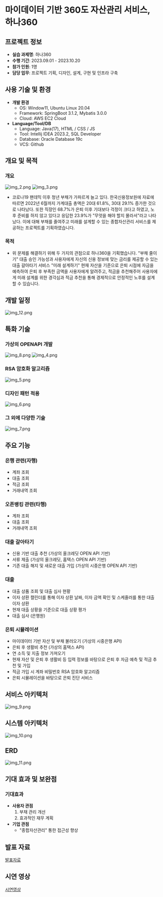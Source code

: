 # 마이데이터 기반 360도 자산관리 서비스, 하나360

## 프로젝트 정보
- **실습 과제명**: 하나360
- **수행 기간**: 2023.09.01 - 2023.10.20
- **참가 인원**: 1명
- **담당 업무**: 프로젝트 기획, 디자인, 설계, 구현 및 인프라 구축

## 사용 기술 및 환경
- **개발 환경**
    - OS: Window11, Ubuntu Linux 20.04
    - Framework: SpringBoot 3.1.2, Mybatis 3.0.0
    - Cloud: AWS EC2 Cloud
- **Language/Tool/DB**
    - Language: Java(17), HTML / CSS / JS
    - Tool: Intellij IDEA 2023.2, SQL Developer
    - Database: Oracle Database 19c
    - VCS: Github

## 개요 및 목적
### 개요
![img_2.png](/img/img_2.png)
![img_3.png](/img/img_3.png)
- 코로나19 팬데믹 이후 청년 부채가 가파르게 늘고 있다. 한국신용정보원에 자료에 따르면 2022년 6월까지 가계대출 총액은 20대 61.8%, 30대 29.1% 증가한 것으로 나타났다.
또한 직장인 68.7%가 은퇴 이후 기대보다 걱정이 크다고 하였고, 노후 준비를 하지 않고 있다고 응답한 23.9%가 "무엇을 해야 할지 몰라서"라고 나타났다. 이에 대해 부채를 줄여주고 미래를 설계할 수 있는 종합자산관리 서비스를 제공하는 프로젝트를 기획하였습니다.
### 목적
- 위 문제를 해결하기 위해 두 가지의 관점으로 하나360을 기획했습니다.
"부채 줄이기"
대출 승인 가능성과 사용자에게 자신의 신용 정보에 맞는 금리를 제공할 수 있는 대출 갈아타기 서비스
"미래 설계하기"
현재 자산을 기준으로 은퇴 시점에 자금을 예측하여 은퇴 후 부족한 금액을 사용자에게 알려주고, 적금을 추천해주어 사용자에게 미래 설계를 위한 경각심과 적금 추천을 통해 경제적으로 안정적인 노후를 설계할 수 있습니다.
## 개발 일정
![img_12.png](/img/img_12.png)
## 특화 기술
### 가상의 OPENAPI 개발
![img_8.png](/img/img_8.png)
![img_4.png](/img/img_4.png)
### RSA 암호화 알고리즘
![img_5.png](/img/img_5.png)
### 디자인 패턴 적용
![img_6.png](/img/img_6.png)
### 그 외에 다양한 기술
![img_7.png](/img/img_7.png)
## 주요 기능

### 은행 관련(자행)
- 계좌 조회
- 대출 조회
- 적금 조회
- 거래내역 조회

### 오픈뱅킹 관련(타행)
- 계좌 조회
- 대출 조회
- 거래내역 조회

### 대출 갈아타기
- 신용 기반 대출 추천 (가상의 올크레딧 OPEN API 기반)
- 서류 제출 (가상의 올크레딧, 홈택스 OPEN API 기반)
- 기존 대출 해지 및 새로운 대출 가입 (가상의 시중은행 OPEN API 기반)

### 대출
- 대출 상품 조회 및 대출 심사 현황
- 이자 상환 캘린더를 통해 이자 상환 날짜, 이자 금액 확인 및 스케줄러를 통한 대출 이자 상환
- 현재 대출 상황을 기준으로 대출 상황 평가
- 대출 심사 (은행원)

### 은퇴 시뮬레이션
- 마이데이터 기반 자산 및 부채 불러오기 (가상의 시중은행 API)
- 은퇴 후 생활비 추천 (가상의 홈택스 API)
- 연 소득 및 지출 정보 가져오기
- 현재 자산 및 은퇴 후 생활비 등 입력 정보를 바탕으로 은퇴 후 자금 예측 및 적금 추천 및 가입
- 적금 가입 시 계좌 비밀번호 RSA 암호화 알고리즘
- 은퇴 시뮬레이션을 바탕으로 은퇴 진단 서비스

## 서비스 아키텍처
![img_9.png](/img/img_9.png)

## 시스템 아키텍처
![img_10.png](/img/img_10.png)

## ERD
![img_11.png](/img/img_11.png)
## 기대 효과 및 보완점
### 기대효과
- **사용자 관점**
    1. 부채 관리 개선
    2. 효과적인 재무 계획
- **기업 관점**
    - "종합자산관리" 통한 접근성 향상


## 발표 자료
[발표자료](./하나360_김관중_최종.pdf)

## 시연 영상
[시연영상](https://www.youtube.com/watch?v=2GiTLkE9sec)



